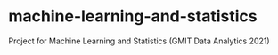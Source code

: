 # machine-learning-and-statistics
Project for Machine Learning and Statistics (GMIT Data Analytics 2021)
